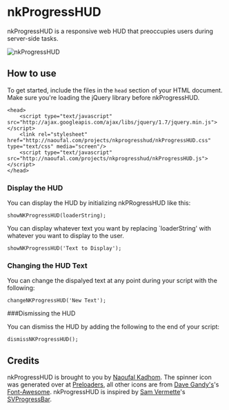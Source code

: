 nkProgressHUD
=============

nkProgressHUD is a responsive web HUD that preoccupies users during server-side tasks.

![nkProgressHUD](http://naoufal.com/projects/nkprogresshud/screens/nkProgressHUD-screen-1.png)

How to use
----------

To get started, include the files in the `head` section of your HTML document.  Make sure you're loading the jQuery library before nkProgressHUD.

    <head>
        <script type="text/javascript" src="http://ajax.googleapis.com/ajax/libs/jquery/1.7/jquery.min.js"></script>
        <link rel="stylesheet" href="http://naoufal.com/projects/nkprogresshud/nkProgressHUD.css" type="text/css" media="screen"/>
        <script type="text/javascript" src="http://naoufal.com/projects/nkprogresshud/nkProgressHUD.js"></script>
    </head>

### Display the HUD

You can display the HUD by initializing nkPRogressHUD like this:

    showNKProgressHUD(loaderString);

You can display whatever text you want by replacing `loaderString' with whatever you want to display to the user.

    showNKProgressHUD('Text to Display');

### Changing the HUD Text

You can change the dispalyed text at any point during your script with the following:

    changeNKProgressHUD('New Text');

###Dismissing the HUD

You can dismiss the HUD by adding the following to the end of your script:

    dismissNKProgressHUD();


## Credits

nkProgressHUD is brought to you by [Naoufal Kadhom](https://twitter.com/naoufal). The spinner icon was generated over at [Preloaders](http://preloaders.net/), all other icons are from [Dave Gandy's](https://github.com/davegandy)'s [Font-Awesome](http://fortawesome.github.com/Font-Awesome/). nkProgressHUD is inspired by [Sam Vermette](http://samvermette.com)'s [SVProgressBar](https://github.com/samvermette/SVProgressHUD).